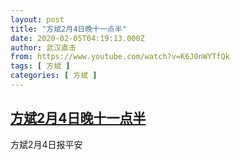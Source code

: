 ```yaml
---
layout: post
title: "方斌2月4日晚十一点半"
date: 2020-02-05T04:19:13.000Z
author: 武汉直击
from: https://www.youtube.com/watch?v=K6J0nWYTfQk
tags: [ 方斌 ]
categories: [ 方斌 ]
---
```

<!--1580876353000-->
[方斌2月4日晚十一点半](https://www.youtube.com/watch?v=K6J0nWYTfQk)
------

<div>
方斌2月4日报平安
</div>

